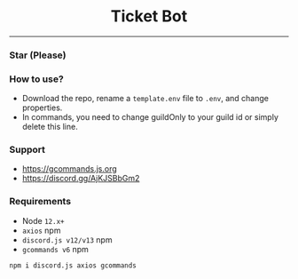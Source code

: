 <div align="center">
    <h1>Ticket Bot</h1>
</div>

----

### Star (Please)


### **How to use?**
- Download the repo, rename a `template.env` file to `.env`, and change properties.
- In commands, you need to change guildOnly to your guild id or simply delete this line.

### Support
 - https://gcommands.js.org
 - https://discord.gg/AjKJSBbGm2

### Requirements
 - Node `12.x+`
 - `axios` npm
 - `discord.js v12/v13` npm
 - `gcommands v6` npm


 `npm i discord.js axios gcommands`
